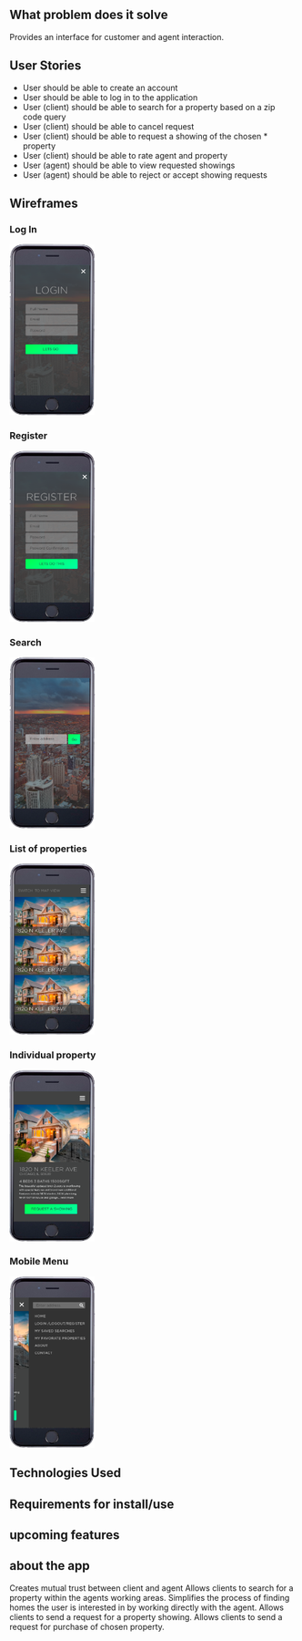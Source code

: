 ## What problem does it solve
Provides an interface for customer and agent interaction.

## User Stories
* User should be able to create an account
* User should be able to log in to the application
* User (client) should be able to search for a property based on a zip code query 
* User (client) should be able to cancel request
* User (client) should be able to request a showing of the chosen * property 
* User (client) should be able to rate agent and property
* User (agent) should be able to view requested showings 
* User (agent) should be able to reject or accept showing requests


## Wireframes

<div>
	<div><h3>Log In</h1><img height="300" width="150" src="./imgs/loginFrame.png"></div>
	<div><h3>Register</h1><img height="300" width="150" src="./imgs/registerFrame.png"></div>
	<div><h3>Search</h1><img height="300" width="150" src="./imgs/searchFrame.png"></div>
	<div><h3>List of properties</h1><img height="300" width="150" src="./imgs/showPropertiesFrame.png"></div>
	<div><h3>Individual property</h1><img height="300" width="150" src="./imgs/showIndividualPropertyFrame.png"></div>
	<div><h3>Mobile Menu</h1><img height="300" width="150" src="./imgs/mobileMenuFrame.png"></div>
</div>

## Technologies Used

## Requirements for install/use

## upcoming features

## about the app 
Creates mutual trust between client and agent
Allows clients to search for a property within the agents working areas.
Simplifies the process of finding homes the user is interested in by working directly with the agent. 
Allows clients to send a request for a property showing.
Allows clients to send a request for purchase of chosen property.
